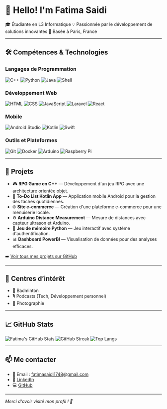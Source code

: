 # 👋 Hello! I'm Fatima  Saidi

🎓 Étudiante en L3 Informatique
💡 Passionnée par le développement de solutions innovantes 
📍 Basée à Paris, France

---

## 🛠️ Compétences & Technologies

### Langages de Programmation
![C++](https://img.shields.io/badge/C++-00599C?style=for-the-badge&logo=c%2B%2B&logoColor=white)
![Python](https://img.shields.io/badge/Python-14354C?style=for-the-badge&logo=python&logoColor=white)
![Java](https://img.shields.io/badge/Java-ED8B00?style=for-the-badge&logo=java&logoColor=white)
![Shell](https://img.shields.io/badge/Shell-121011?style=for-the-badge&logo=gnu-bash&logoColor=white)

### Développement Web
![HTML](https://img.shields.io/badge/HTML-E34F26?style=for-the-badge&logo=html5&logoColor=white)
![CSS](https://img.shields.io/badge/CSS-1572B6?style=for-the-badge&logo=css3&logoColor=white)
![JavaScript](https://img.shields.io/badge/JavaScript-F7DF1E?style=for-the-badge&logo=javascript&logoColor=black)
![Laravel](https://img.shields.io/badge/Laravel-FF2D20?style=for-the-badge&logo=laravel&logoColor=white)
![React](https://img.shields.io/badge/React-20232A?style=for-the-badge&logo=react&logoColor=61DAFB)

### Mobile
![Android Studio](https://img.shields.io/badge/Android%20Studio-3DDC84?style=for-the-badge&logo=android-studio&logoColor=white)
![Kotlin](https://img.shields.io/badge/Kotlin-0095D5?style=for-the-badge&logo=kotlin&logoColor=white)
![Swift](https://img.shields.io/badge/Swift-FA7343?style=for-the-badge&logo=swift&logoColor=white)

### Outils et Plateformes
![Git](https://img.shields.io/badge/Git-F05032?style=for-the-badge&logo=git&logoColor=white)
![Docker](https://img.shields.io/badge/Docker-2496ED?style=for-the-badge&logo=docker&logoColor=white)
![Arduino](https://img.shields.io/badge/Arduino-00979D?style=for-the-badge&logo=arduino&logoColor=white)
![Raspberry Pi](https://img.shields.io/badge/Raspberry%20Pi-A22846?style=for-the-badge&logo=raspberry-pi&logoColor=white)

---

## 🚀 Projets

- 🎮 **RPG Game en C++** — Développement d'un jeu RPG avec une architecture orientée objet.
- 📱 **To-Do List Kotlin App** — Application mobile Android pour la gestion des tâches quotidiennes.
- 🌐 **Site e-commerce** — Création d'une plateforme e-commerce pour une menuiserie locale.
- ⚙️ **Arduino Distance Measurement** — Mesure de distances avec capteur ultrason et Arduino.
- 🧩 **Jeu de mémoire Python** — Jeu interactif avec système d'authentification.
- 📊 **Dashboard PowerBI** — Visualisation de données pour des analyses efficaces.

➡️ [Voir tous mes projets sur GitHub](https://github.com/fasai444)

---

## 🌟 Centres d’intérêt

- 🏸 Badminton
- 🎙️ Podcasts (Tech, Développement personnel)
- 📸 Photographie

---

## 📈 GitHub Stats

![Fatima's GitHub Stats](https://github-readme-stats.vercel.app/api?username=fasai444&show_icons=true&theme=radical)
![GitHub Streak](https://github-readme-streak-stats.herokuapp.com/?user=fasai444&theme=radical)
![Top Langs](https://github-readme-stats.vercel.app/api/top-langs/?username=fasai444&layout=compact&theme=radical)

---

## 📫 Me contacter

- 📧 Email : fatimasaidi1748@gmail.com
- 💼 [LinkedIn](https://www.linkedin.com/in/fatima-saidi-informatique/)
- 💻 [GitHub](https://github.com/fasai444)

---

*Merci d'avoir visité mon profil ! 🚀*
